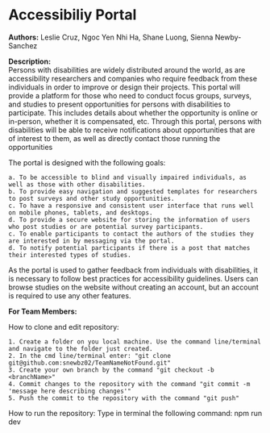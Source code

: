 # Accessibiliy Portal

**Authors:** Leslie Cruz, Ngoc Yen Nhi Ha, Shane Luong, Sienna Newby-Sanchez

**Description:**  
Persons with disabilities are widely distributed around the world, as are accessibility researchers and companies who require feedback from these individuals in order to improve or design their projects. This portal will provide a platform for those who need to conduct focus groups, surveys, and studies to present opportunities for persons with disabilities to participate. This includes details about whether the opportunity is online or in-person, whether it is compensated, etc. Through this portal, persons with disabilities will be able to receive notifications about opportunities that are of interest to them, as well as directly contact those running the opportunities

The portal is designed with the following goals:

	a. To be accessible to blind and visually impaired individuals, as well as those with other disabilities.
	b. To provide easy navigation and suggested templates for researchers to post surveys and other study opportunities.
	c. To have a responsive and consistent user interface that runs well on mobile phones, tablets, and desktops.
	d. To provide a secure website for storing the information of users who post studies or are potential survey participants.
	c. To enable participants to contact the authors of the studies they are interested in by messaging via the portal.
	d. To notify potential participants if there is a post that matches their interested types of studies. 

As the portal is used to gather feedback from individuals with disabilities, it is necessary to follow best practices for accessibility guidelines. Users can browse studies on the website without creating an account, but an account is required to use any other features.



**For Team Members:**

How to clone and edit repository:

	1. Create a folder on you local machine. Use the command line/terminal and navigate to the folder just created.
	2. In the cmd line/terminal enter: "git clone git@github.com:snewbz02/TeamNameNotFound.git"
	3. Create your own branch by the command "git checkout -b <branchName>"
	4. Commit changes to the repository with the command "git commit -m 'message here describing changes'"
	5. Push the commit to the repository with the command "git push"
	
How to run the repository:
	Type in terminal the following command: npm run dev
